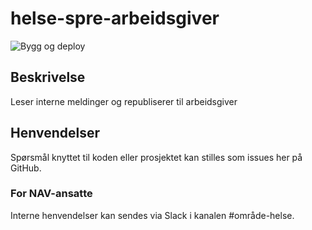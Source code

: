 # helse-spre-arbeidsgiver
![Bygg og deploy](https://github.com/navikt/helse-spre-arbeidsgiver/workflows/Bygg%20og%20deploy/badge.svg)

## Beskrivelse
Leser interne meldinger og republiserer til arbeidsgiver

## Henvendelser
Spørsmål knyttet til koden eller prosjektet kan stilles som issues her på GitHub.

### For NAV-ansatte
Interne henvendelser kan sendes via Slack i kanalen #område-helse.
